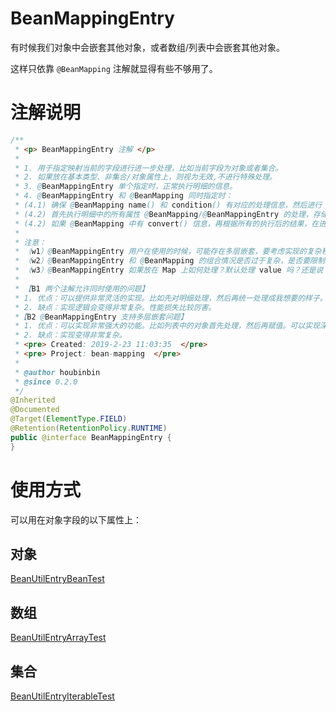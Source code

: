 # BeanMappingEntry

有时候我们对象中会嵌套其他对象，或者数组/列表中会嵌套其他对象。

这样只依靠 `@BeanMapping` 注解就显得有些不够用了。 


# 注解说明

```java
/**
 * <p> BeanMappingEntry 注解 </p>
 *
 * 1. 用于指定映射当前的字段进行进一步处理，比如当前字段为对象或者集合。
 * 2. 如果放在基本类型、非集合/对象属性上，则视为无效,不进行特殊处理。
 * 3. @BeanMappingEntry 单个指定时，正常执行明细的信息。
 * 4. @BeanMappingEntry 和 @BeanMapping 同时指定时：
 * (4.1) 确保 @BeanMapping name() 和 condition() 有对应的处理信息，然后进行 4.2 的处理
 * (4.2) 首先执行明细中的所有属性 @BeanMapping/@BeanMappingEntry 的处理，存储执行的结果信息。
 * (4.2) 如果 @BeanMapping 中有 convert() 信息，再根据所有的执行后的结果，在进行一次转换处理。
 *
 * 注意：
 * （w1）@BeanMappingEntry 用户在使用的时候，可能存在多层嵌套，要考虑实现的复杂程度，是否要限制。
 * （w2）@BeanMappingEntry 和 @BeanMapping 的组合情况是否过于复杂，是否要限制。
 * （w3）@BeanMappingEntry 如果放在 Map 上如何处理？默认处理 value 吗？还是说 key/value 分开处理。
 *
 * 【B1 两个注解允许同时使用的问题】
 * 1. 优点：可以提供非常灵活的实现。比如先对明细处理，然后再统一处理成我想要的样子。
 * 2. 缺点：实现逻辑会变得非常复杂。性能损失比较厉害。
 *【B2 @BeanMappingEntry 支持多层嵌套问题】
 * 1. 优点：可以实现非常强大的功能。比如列表中的对象首先处理，然后再赋值。可以实现深度拷贝。
 * 2. 缺点：实现变得非常复杂。
 * <pre> Created: 2019-2-23 11:03:35  </pre>
 * <pre> Project: bean-mapping  </pre>
 *
 * @author houbinbin
 * @since 0.2.0
 */
@Inherited
@Documented
@Target(ElementType.FIELD)
@Retention(RetentionPolicy.RUNTIME)
public @interface BeanMappingEntry {
}
```


# 使用方式

可以用在对象字段的以下属性上：

## 对象

[BeanUtilEntryBeanTest](https://github.com/houbb/bean-mapping/tree/release_0.2.0/bean-mapping-test/src/test/java/com/github/houbb/bean/mapping/test/core/entry/BeanUtilEntryBeanTest.java)

## 数组

[BeanUtilEntryArrayTest](https://github.com/houbb/bean-mapping/tree/release_0.2.0/bean-mapping-test/src/test/java/com/github/houbb/bean/mapping/test/core/entry/BeanUtilEntryArrayTest.java)

## 集合

[BeanUtilEntryIterableTest](https://github.com/houbb/bean-mapping/tree/release_0.2.0/bean-mapping-test/src/test/java/com/github/houbb/bean/mapping/test/core/entry/BeanUtilEntryIterableTest.java)